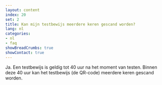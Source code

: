 ```yaml
---
layout: content
index: 20
set: 2
title: Kan mijn testbewijs meerdere keren gescand worden? 
lang: nl
categories:
- nl
- faq
showBreadCrumbs: true
showContact: true
---
```

Ja. Een testbewijs is geldig tot 40 uur na het moment van testen. Binnen deze 40 uur kan het testbewijs (de QR-code) meerdere keren gescand worden. 
